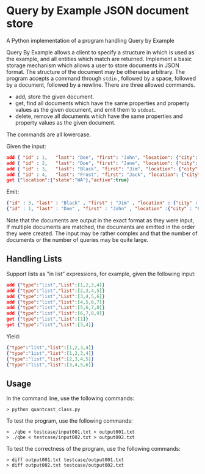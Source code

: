 # Query by Example JSON document store
A Python implementation of a program handling Query by Example

Query By Example allows a client to specify a structure in which is used as the example, and all entities which match are returned. Implement a basic storage mechanism which allows a user to store documents in JSON format. The structure of the document may be otherwise arbitrary. The program accepts a command through `stdin` , followed by a space, followed by a document, followed by a newline. There are three allowed commands.

* add, store the given document.
* get, find all documents which have the same properties and property values as the given document, and emit them to `stdout`.
* delete, remove all documents which have the same properties and property values as the given document.

The commands are all lowercase.

Given the input:

```json
add { "id" : 1,   "last": "Doe", "first": "John", "location": {"city": "Oakland", "state": "CA", "postalCode": "94607"}, "active": true}
add { "id" : 2,   "last": "Doe", "first": "Jane", "location": {"city": "San Francisco", "state": "CA", "postalCode": "94105"}, "active": true}
add { "id" : 3,   "last": "Black", "first": "Jim", "location": {"city": "Oakland", "state": "WA", "postalCode": "99207"}, "active": true}
add { "id" : 4,   "last": "Frost", "first": "Jack", "location": {"city": "Seattle", "state": "WA", "postalCode": "98204"}, "active": false}
get {"location":{"state":"WA"},"active":true}
```

Emit:

```json
{"id" : 3, "last" : "Black" , "first" : "Jim" , "location" : {"city" : "Spokane" , "state" : "WA" , "postalCode" : "99207"}, "active" : true}
{"id" : 1, "last" : "Doe" , "first" : "John" , "location" :{"city" : "Oakland" , "state" : "CA" , "postalCode" : "94607"}, "active" : true}
```

Note that the documents are output in the exact format as they were input, If multiple documents are matched, the documents are emitted in the order they were created. The input may be rather complex and that the number of documents or the number of queries may be quite large.

## Handling Lists

Support lists as "in list” expressions, for example, given the following input:

```json
add {"type":"list","List":[1,2,3,4]}
add {"type":"list","list":[2,3,4,5]}
add {"type":"list","List":[3,4,5,6]}
add {"type":"list","list":[4,5,6,7]}
add {"type":"list","List":[5,6,7,8]}
add {"type":"list","list":[6,7,8,9]}
get {"type":"list","List":[1]}
get {"type":"list","List":[3,4]}
```

Yield:

```json
{"type":"list","list":[1,2,3,4]}
{"type":"1ist","list":[1,2,3,4]}
{"type":"list","list":[2,3,4,5]}
{"type":"list","list":[3,4,5,6]}
```

## Usage

In the command line, use the following commands:

```
> python quantcast_class.py
```

To test the program, use the following commands:

```
> ./qbe < testcase/input001.txt > output001.txt
> ./qbe < testcase/input002.txt > output002.txt
```

To test the correctness of the program, use the following commands:

```
> diff output001.txt testcase/output001.txt
> diff output002.txt testcase/output002.txt
```

